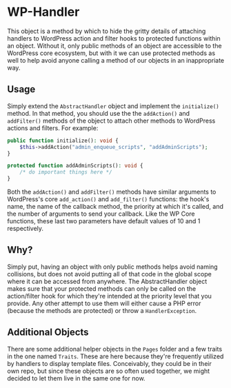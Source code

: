 # WP-Handler

This object is a method by which to hide the gritty details of attaching handlers to WordPress action and filter hooks to protected functions within an object.  Without it, only public methods of an object are accessible to the WordPress core ecosystem, but with it we can use protected methods as well to help avoid anyone calling a method of our objects in an inappropriate way.  

## Usage

Simply extend the `AbstractHandler` object and implement the `initialize()` method.  In that method, you should use the the `addAction()` and `addFilter()` methods of the object to attach other methods to WordPress actions and filters.  For example:

```php
public function initialize(): void {
    $this->addAction("admin_enqueue_scripts", "addAdminScripts");
}

protected function addAdminScripts(): void {
    /* do important things here */
}
```

Both the `addAction()` and `addFilter()` methods have similar arguments to WordPress's core `add_action()` and `add_filter()` functions:  the hook's name, the name of the callback method, the priority at which it's called, and the number of arguments to send your callback.  Like the WP Core functions, these last two parameters have default values of 10 and 1 respectively.

## Why?

Simply put, having an object with only public methods helps avoid naming collisions, but does not avoid putting all of that code in the global scope where it can be accessed from anywhere.  The AbstractHandler object makes sure that your protected methods can only be called on the action/filter hook for which they're intended at the priority level that you provide.  Any other attempt to use them will either cause a PHP error (because the methods are protected) or throw a `HandlerException`.

## Additional Objects

There are some additional helper objects in the `Pages` folder and a few traits in the one named `Traits`.  These are here because they're frequently utilized by handlers to display template files.  Conceivably, they could be in their own repo, but since these objects are so often used together, we might decided to let them live in the same one for now.
